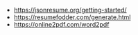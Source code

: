 * https://jsonresume.org/getting-started/
* https://resumefodder.com/generate.html
* https://online2pdf.com/word2pdf
